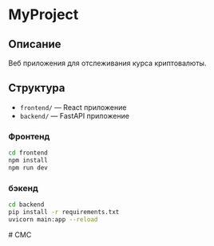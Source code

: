 # MyProject

## Описание

Веб приложения для отслеживания курса криптовалюты.

## Структура

- `frontend/` — React приложение
- `backend/` — FastAPI приложение

### Фронтенд

```bash
cd frontend
npm install
npm run dev
```

### бэкенд

```bash
cd backend
pip install -r requirements.txt
uvicorn main:app --reload
```
#   C M C  
 